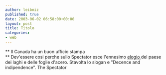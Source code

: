```yaml
---
author: leibniz
published: true
date: 2003-06-02 06:58:00+00:00
layout: post
title: Titolo
categories:
- web
---
```


   **   Il Canada ha un buon ufficio stampa   
** Dev'essere cosi perche sullo Spectator esce l'ennesimo  [ elogio ](http://www.spectator.co.uk/article.php3?table=old&section=current&issue=2003-05-31&id=3149)del paese dei laghi e delle foglie d'acero. Stavolta lo slogan e "Decence and indipendence".
The Spectator
